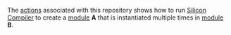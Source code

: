 The [actions](https://github.com/philiprbrenan/siliconCompiler_modAInModB/actions)
associated with this repository shows how to run [Silicon Compiler](https://docs.siliconcompiler.com/en/latest/index.html) to create
a [module](https://en.wikipedia.org/wiki/Modular_programming) **A** that is instantiated multiple times in [module](https://en.wikipedia.org/wiki/Modular_programming) **B**.
